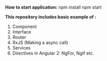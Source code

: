 **How to start application:** 
npm install
npm start

**This repository includes basic example of :**
1. Component
2. Interface
3. Router
4. RxJS (Making a async call)
5. Services
6. Directives in Angular 2: NgFor, NgIf etc.
